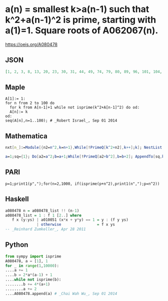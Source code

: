 # a\(n\) \= smallest k\>a\(n\-1\) such that k^2\+a\(n\-1\)^2 is prime, starting with a\(1\)\=1\. Square roots of A062067\(n\)\.
https://oeis.org/A080478
## JSON
```JSON
[1, 2, 3, 8, 13, 20, 23, 30, 31, 44, 49, 74, 79, 80, 89, 96, 101, 104, 105, 116, 119, 124, 131, 134, 139, 140, 149, 150, 157, 158, 165, 172, 173, 178, 183, 202, 203, 230, 231, 250, 257, 260, 261, 274, 289, 290, 291, 296, 311, 334, 335, 342, 343, 360, 367, 372]
```
## Maple
```Maple
A[1]:= 1:
for n from 2 to 100 do
  for k from A[n-1]+1 while not isprime(k^2+A[n-1]^2) do od:
  A[n]:= k
od:
seq(A[n],n=1..100); # _Robert Israel_, Sep 01 2014
```
## Mathematica
```Mathematica
nxt[n_]:=Module[{n2=n^2,k=n+1},While[!PrimeQ[k^2+n2],k++];k]; NestList[nxt,1,60] (* _Harvey P. Dale_, Jun 24 2012 *)
```
```Mathematica
a=1;sq={1}; Do[a2=a^2;b=a+1;While[!PrimeQ[a2+b^2],b=b+2]; AppendTo[sq,b]; a=b,{100}];sq (* _Zak Seidov_, Feb 21 2014 *)
```
## PARI
```PARI
p=1;print1(p",");for(n=2,1000, if(isprime(p+n^2),print1(n",");p=n^2))
```
## Haskell
```Haskell
a080478 n = a080478_list !! (n-1)
a080478_list = 1 : f 1 [2..] where
   f x (y:ys) | a010051 (x*x + y*y) == 1 = y : (f y ys)
              | otherwise                = f x ys
-- _Reinhard Zumkeller_, Apr 28 2011
```
## Python
```Python
from sympy import isprime
A080478, a = [1], 1
for _ in range(1,10000):
....a += 1
....b = 2*a*(a-1) + 1
....while not isprime(b):
........b += 4*(a+1)
........a += 2
....A080478.append(a) # _Chai Wah Wu_, Sep 01 2014
```
